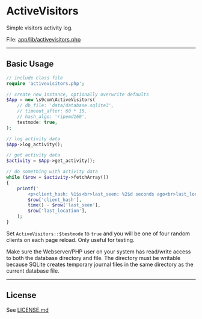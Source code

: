 # ActiveVisitors

Simple visitors activity log.

File: [app/lib/activevisitors.php](../../app/lib/activevisitors.php)

---




## Basic Usage

```php
// include class file
require 'activevisitors.php';

// create new instance, optionally overwrite defaults
$App = new \s9com\ActiveVisitors(
    // db_file: 'data/database.sqlite3',
    // timeout_after: 60 * 15,
    // hash_algo: 'ripemd160',
    testmode: true,
);

// log activity data
$App->log_activity();

// get activity data
$activity = $App->get_activity();

// do something with activity data
while ($row = $activity->fetchArray())
{
    printf('
        <p>client_hash: %1$s<br>last_seen: %2$d seconds ago<br>last_location: %3$s</p>',
        $row['client_hash'],
        time() - $row['last_seen'],
        $row['last_location'],
    );
}
```

Set `ActiveVisitors::$testmode` to `true` and you will be one of four random clients on each page reload. Only useful for testing.

Make sure the Webserver/PHP user on your system has read/write access to both the database directory and file. The directory must be writable because SQLite creates temporary journal files in the same directory as the current database file.

---




## License

See [LICENSE.md](./LICENSE.md)
